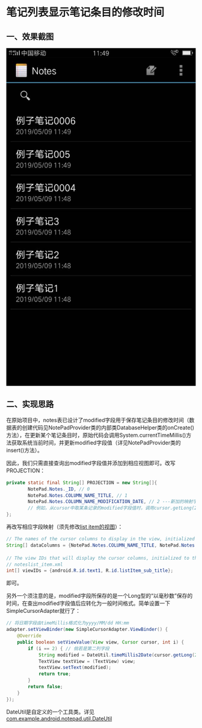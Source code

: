 # 笔记列表显示笔记条目的修改时间

## 一、效果截图

<img src="screenshots/f1_01.jpg" />



## 二、实现思路

在原始项目中，notes表已设计了modified字段用于保存笔记条目的修改时间（数据表的创建代码见NotePadProvider类的内部类DatabaseHelper类的onCreate()方法），在更新某个笔记条目时，原始代码会调用System.currentTimeMillis()方法获取系统当前时间，并更新modified字段值（详见NotePadProvider类的insert()方法）。



因此，我们只需直接查询出modified字段值并添加到相应视图即可。改写PROJECTION：

```java
private static final String[] PROJECTION = new String[]{
        NotePad.Notes._ID, // 0
        NotePad.Notes.COLUMN_NAME_TITLE, // 1
        NotePad.Notes.COLUMN_NAME_MODIFICATION_DATE, // 2 ---新加的映射字段
        // 例如，从cursor中取某条记录的modified字段值时，调用cursor.getLong(2)即可
};
```

再改写相应字段映射（须先修改[list item的视图](https://github.com/xkfx/notepad/blob/master/app/src/main/res/layout/noteslist_item.xml)）：

```java
// The names of the cursor columns to display in the view, initialized to the title column
String[] dataColumns = {NotePad.Notes.COLUMN_NAME_TITLE, NotePad.Notes.COLUMN_NAME_MODIFICATION_DATE};

// The view IDs that will display the cursor columns, initialized to the TextView in
// noteslist_item.xml
int[] viewIDs = {android.R.id.text1, R.id.listItem_sub_title};
```

即可。



另外一个须注意的是，modified字段所保存的是一个Long型的“以毫秒数”保存的时间，在查出modified字段值后应转化为一般时间格式。简单设置一下SimpleCursorAdapter就行了：

```java
// 将日期字段由timeMillis格式化为yyyy/MM/dd HH:mm
adapter.setViewBinder(new SimpleCursorAdapter.ViewBinder() {
    @Override
    public boolean setViewValue(View view, Cursor cursor, int i) {
        if (i == 2) { // 倘若是第二列字段
            String modified = DateUtil.timeMillis2Date(cursor.getLong(2));
            TextView textView = (TextView) view;
            textView.setText(modified);
            return true;
        }
        return false;
    }
});
```

DateUtil是自定义的一个工具类。详见[com.example.android.notepad.util.DateUtil ](https://github.com/xkfx/notepad/blob/master/app/src/main/java/com/example/android/notepad/util/DateUtil.java)


